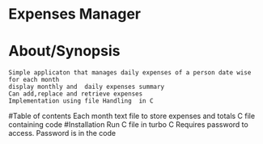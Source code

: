 # Expenses Manager
# About/Synopsis
    Simple applicaton that manages daily expenses of a person date wise for each month
    display monthly and  daily expenses summary
    Can add,replace and retrieve expenses
    Implementation using file Handling  in C
#Table of contents
     Each month text file to store expenses and totals
     C file containing code
#Installation 
     Run C file in turbo C
     Requires password to access. Password is in the code